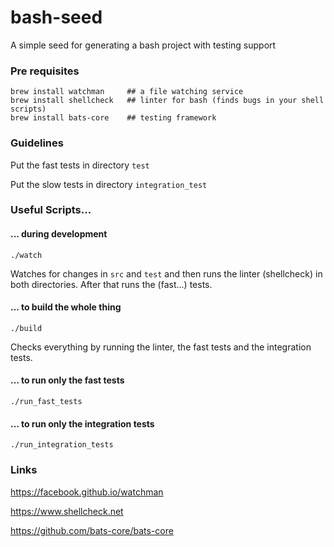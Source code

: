 # bash-seed
A simple seed for generating a bash project with testing support

### Pre requisites
```
brew install watchman     ## a file watching service
brew install shellcheck   ## linter for bash (finds bugs in your shell scripts)
brew install bats-core    ## testing framework
```

### Guidelines
Put the fast tests in directory ```test```

Put the slow tests in directory ```integration_test```

### Useful Scripts...

#### ... during development

```
./watch
```
Watches for changes in ```src``` and ```test``` and then runs the linter (shellcheck) in both directories. After that runs the (fast...) tests.

#### ... to build the whole thing
                                                                                  
 ```
./build
```
Checks everything by running the linter, the fast tests and the integration tests.
                                                                                  
#### ... to run only the fast tests
                                                                                  
 ```
./run_fast_tests
```   

#### ... to run only the integration tests
                                                                                  
 ```
./run_integration_tests
```


### Links
https://facebook.github.io/watchman

https://www.shellcheck.net

https://github.com/bats-core/bats-core
                                                                               